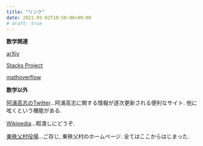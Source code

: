 ```yaml
---
title: "リンク"
date: 2021-05-02T10:58:00+09:00
# draft: true
---
```

**数学関連**

[arXiv](https://arxiv.org/)

[Stacks Project](https://stacks.math.columbia.edu/)

[mathoverflow](https://mathoverflow.net/)

**数学以外**

[阿浦高志のTwitter](https://twitter.com/aura_tks)…阿浦高志に関する情報が逐次更新される便利なサイト. 他に呟くという機能がある.

[Wikipedia](https://ja.wikipedia.org/)…暇潰しにどうぞ.

[東秩父村役場](https://www.vill.higashichichibu.saitama.jp/)…ご存じ, 東秩父村のホームページ. 全てはここからはじまった.
